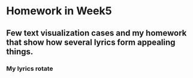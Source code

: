 # Homework in Week5
## Few text visualization cases and my homework that show how several lyrics form appealing things.
### My lyrics rotate 
